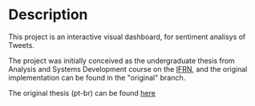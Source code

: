 # Description

This project is an interactive visual dashboard, for sentiment analisys of Tweets.

The project was initially conceived as the undergraduate thesis from Analysis and Systems Development course on the [IFRN](https://portal.ifrn.edu.br/),
and the original implementation can be found in the "original" branch.

The original thesis (pt-br) can be found [here](https://github.com/pedroven/tcc/files/8810066/pedro_beethoven_tcc.pdf)
